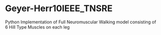 # Geyer-Herr10IEEE_TNSRE
Python Implementation of Full Neuromuscular Walking model consisting of 6 Hill Type Muscles on each leg
